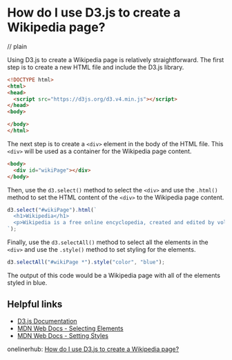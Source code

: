 # How do I use D3.js to create a Wikipedia page?
// plain

Using D3.js to create a Wikipedia page is relatively straightforward. The first step is to create a new HTML file and include the D3.js library.

```html
<!DOCTYPE html>
<html>
<head>
  <script src="https://d3js.org/d3.v4.min.js"></script>
</head>
<body>

</body>
</html>
```

The next step is to create a `<div>` element in the body of the HTML file. This `<div>` will be used as a container for the Wikipedia page content.

```html
<body>
  <div id="wikiPage"></div>
</body>
```

Then, use the `d3.select()` method to select the `<div>` and use the `.html()` method to set the HTML content of the `<div>` to the Wikipedia page content.

```javascript
d3.select("#wikiPage").html(`
  <h1>Wikipedia</h1>
  <p>Wikipedia is a free online encyclopedia, created and edited by volunteers around the world.</p>
`);
```

Finally, use the `d3.selectAll()` method to select all the elements in the `<div>` and use the `.style()` method to set styling for the elements.

```javascript
d3.selectAll("#wikiPage *").style("color", "blue");
```

The output of this code would be a Wikipedia page with all of the elements styled in blue.

## Helpful links
- [D3.js Documentation](https://github.com/d3/d3/wiki)
- [MDN Web Docs - Selecting Elements](https://developer.mozilla.org/en-US/docs/Web/API/Document/querySelector)
- [MDN Web Docs - Setting Styles](https://developer.mozilla.org/en-US/docs/Web/API/HTMLElement/style)

onelinerhub: [How do I use D3.js to create a Wikipedia page?](https://onelinerhub.com/javascript-d3/how-do-i-use-d--js-to-create-a-wikipedia-page)